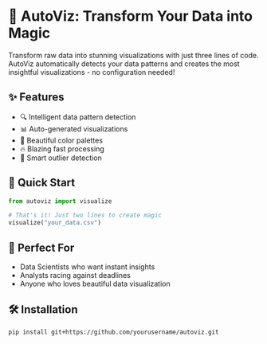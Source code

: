 # 🚀 AutoViz: Transform Your Data into Magic

Transform raw data into stunning visualizations with just three lines of code. AutoViz automatically detects your data patterns and creates the most insightful visualizations - no configuration needed!

## ✨ Features

- 🔍 Intelligent data pattern detection
- 📊 Auto-generated visualizations
- 🎨 Beautiful color palettes
- 🔥 Blazing fast processing
- 🤖 Smart outlier detection

## 🚀 Quick Start

```python
from autoviz import visualize

# That's it! Just two lines to create magic
visualize("your_data.csv")
```

## 🎯 Perfect For

- Data Scientists who want instant insights
- Analysts racing against deadlines
- Anyone who loves beautiful data visualization

## 🛠️ Installation

```bash
pip install git+https://github.com/yourusername/autoviz.git
```
